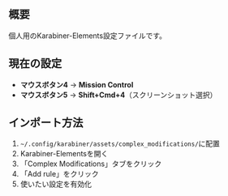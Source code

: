 ## 概要

個人用のKarabiner-Elements設定ファイルです。

## 現在の設定

- **マウスボタン4** → **Mission Control**
- **マウスボタン5** → **Shift+Cmd+4**（スクリーンショット選択）

## インポート方法

1. `~/.config/karabiner/assets/complex_modifications/`に配置
2. Karabiner-Elementsを開く
3. 「Complex Modifications」タブをクリック
4. 「Add rule」をクリック
5. 使いたい設定を有効化
